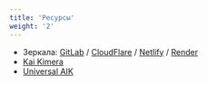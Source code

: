 ```yaml
---
title: 'Ресурсы'
weight: '2'
---
```


- Зеркала: [GitLab](https://1.lib.onl/) / [CloudFlare](https://2.lib.onl/) / [Netlify](https://3.lib.onl/) / [Render](https://4.lib.onl/)
- [Kai Kimera](https://kai.kim/)
- [Universal AIK](https://uaik.github.io/)

